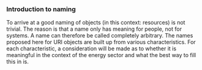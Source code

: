 ### Introduction to naming

To arrive at a good naming of objects (in this context: resources) is not trivial. The reason is that a name only has meaning for people, not for systems. A name can therefore be called completely arbitrary.
The names proposed here for URI objects are built up from various characteristics. For each characteristic, 
a consideration will be made as to whether it is meaningful in the context of the energy sector and what the best way to fill this in is.